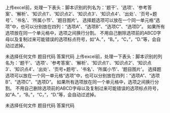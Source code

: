 上传excel前，处理一下表头：脚本识别的列名为：'题干'、'选项'、'参考答案'、'解析'、'知识点1'、'知识点2'、'知识点3'、'知识点4'、'出处'、'页号+题号'、'书名'、'所属小节'、'题目图片'。
选择题选项可以放在一个同一单元格“选项”中，也可以分别放在四列：“选项A”、“选项B”、“选项C”、“选项D”。
如果所有选项放在同一个单元格中，选项之间换行分割。
不用自己删除选项前的ABCD字母以及复制过来可能错误的选项标点符号，如“A、”，“B。”，“C，”，“D.”等，会自动过滤掉。

未选择任何文件
题目代码
答案代码
上传excel前，处理一下表头：脚本识别的列名为：'题干'、'选项'、'参考答案'、'解析'、'知识点1'、'知识点2'、'知识点3'、'知识点4'、'出处'、'页号+题号'、'书名'、'所属小节'、'题目图片'。
选择题选项可以放在一个同一单元格“选项”中，也可以分别放在四列：“选项A”、“选项B”、“选项C”、“选项D”。
如果所有选项放在同一个单元格中，选项之间换行分割。
不用自己删除选项前的ABCD字母以及复制过来可能错误的选项标点符号，如“A、”，“B。”，“C，”，“D.”等，会自动过滤掉。

未选择任何文件
题目代码
答案代码
